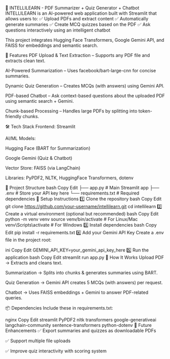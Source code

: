🤖 INTELLILEARN - PDF Summarizer + Quiz Generator + Chatbot
INTELLILEARN is an AI-powered web application built with Streamlit that allows users to:
✅ Upload PDFs and extract content
✅ Automatically generate summaries
✅ Create MCQ quizzes based on the PDF
✅ Ask questions interactively using an intelligent chatbot

This project integrates Hugging Face Transformers, Google Gemini API, and FAISS for embeddings and semantic search.

🚀 Features
PDF Upload & Text Extraction – Supports any PDF file and extracts clean text.

AI-Powered Summarization – Uses facebook/bart-large-cnn for concise summaries.

Dynamic Quiz Generation – Creates MCQs (with answers) using Gemini API.

PDF-based Chatbot – Ask context-based questions about the uploaded PDF using semantic search + Gemini.

Chunk-based Processing – Handles large PDFs by splitting into token-friendly chunks.

🛠️ Tech Stack
Frontend: Streamlit

AI/ML Models:

Hugging Face (BART for Summarization)

Google Gemini (Quiz & Chatbot)

Vector Store: FAISS (via LangChain)

Libraries: PyPDF2, NLTK, HuggingFace Transformers, dotenv

📂 Project Structure
bash
Copy
Edit
├── app.py               # Main Streamlit app
├── .env                 # Store your API key here
└── requirements.txt     # Required dependencies
🔑 Setup Instructions
1️⃣ Clone the repository
bash
Copy
Edit
git clone https://github.com/your-username/intellilearn.git
cd intellilearn
2️⃣ Create a virtual environment (optional but recommended)
bash
Copy
Edit
python -m venv venv
source venv/bin/activate   # For Linux/Mac
venv\Scripts\activate      # For Windows
3️⃣ Install dependencies
bash
Copy
Edit
pip install -r requirements.txt
4️⃣ Add your Gemini API Key
Create a .env file in the project root:

ini
Copy
Edit
GEMINI_API_KEY=your_gemini_api_key_here
5️⃣ Run the application
bash
Copy
Edit
streamlit run app.py
🧪 How It Works
Upload PDF → Extracts and cleans text.

Summarization → Splits into chunks & generates summaries using BART.

Quiz Generation → Gemini API creates 5 MCQs (with answers) per request.

Chatbot → Uses FAISS embeddings + Gemini to answer PDF-related queries.

📦 Dependencies
Include these in requirements.txt:

nginx
Copy
Edit
streamlit
PyPDF2
nltk
transformers
google-generativeai
langchain-community
sentence-transformers
python-dotenv
🎯 Future Enhancements
✅ Export summaries and quizzes as downloadable PDFs

✅ Support multiple file uploads

✅ Improve quiz interactivity with scoring system

